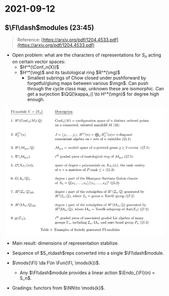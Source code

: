 # 2021-09-12

## $\FI\dash$modules (23:45)

> Reference: [https://arxiv.org/pdf/1204.4533.pdf](https://arxiv.org/pdf/1204.4533.pdf)

- Open problem: what are the characters of representations for $S_n$ acting on certain vector spaces:
  - $H^*(\Conf_n(X))$
  - $H^*(\mg)$ and its tautological ring $R^*(\mg)$
    - Smallest subrings of Chow closed under pushforward by forgetful/gluing maps between various $\mgn$.
    Can push through the cycle class map, unknown these are isomorphic.
    Can get a surjection $\QQ[\kappa_i] \to H^*(\mgn)$ for degree high enough.


![](_attachments/2021-09-12_23-57-48.png)

- Main result: dimensions of representation stabilize.
- Sequence of $S_n\dash$reps converted into a single $\FI\dash$module.

- $\mods{\FI} \da F\in \Fun(\FI, \mods{k})$.
  - Any $\FI\dash$module provides a linear action $\Endo_{\FI}(n) = S_n$.

- Gradings: functors from $\NN\to \mods{k}$.
